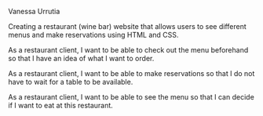 Vanessa Urrutia

Creating a restaurant (wine bar) website that allows users to see different menus and make reservations using HTML and CSS.

As a restaurant client, I want to be able to check out the menu beforehand so that I have an idea of what I want to order.

As a restaurant client, I want to be able to make reservations so that I do not have to wait for a table to be available. 

As a restaurant client, I want to be able to see the menu so that I can decide if I want to eat at this restaurant. 
